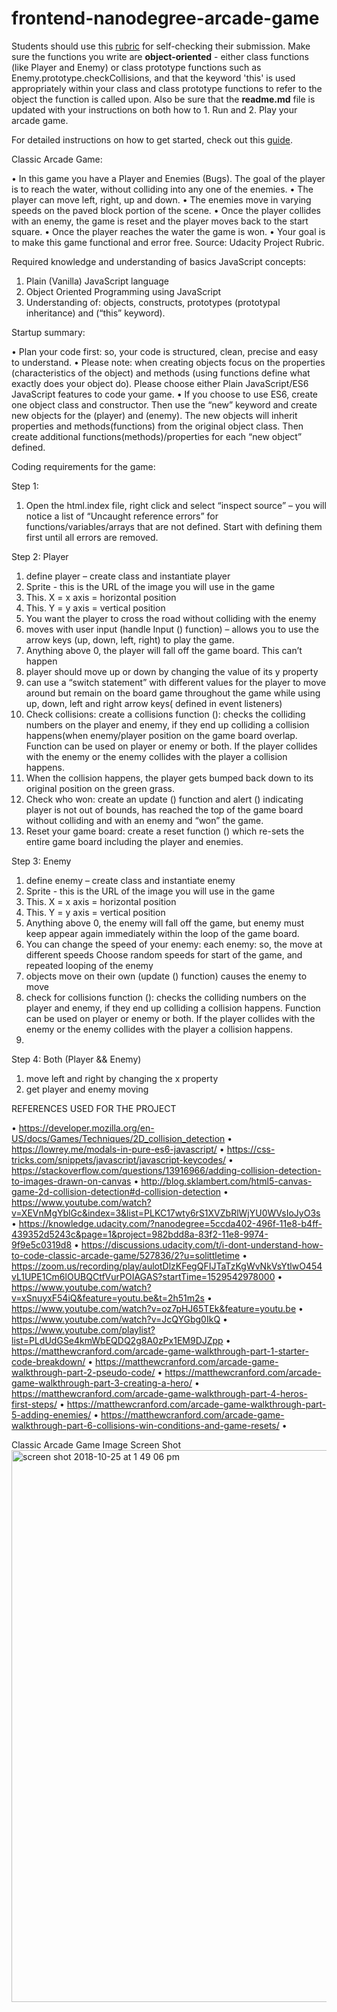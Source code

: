 frontend-nanodegree-arcade-game
===============================

Students should use this [rubric](https://review.udacity.com/#!/projects/2696458597/rubric) for self-checking their submission. Make sure the functions you write are **object-oriented** - either class functions (like Player and Enemy) or class prototype functions such as Enemy.prototype.checkCollisions, and that the keyword 'this' is used appropriately within your class and class prototype functions to refer to the object the function is called upon. Also be sure that the **readme.md** file is updated with your instructions on both how to 1. Run and 2. Play your arcade game.

For detailed instructions on how to get started, check out this [guide](https://docs.google.com/document/d/1v01aScPjSWCCWQLIpFqvg3-vXLH2e8_SZQKC8jNO0Dc/pub?embedded=true).


Classic Arcade Game: 

•	In this game you have a Player and Enemies (Bugs). The goal of the player is to reach the water, without colliding into any one of the enemies. 
•	The player can move left, right, up and down. 
•	The enemies move in varying speeds on the paved block portion of the scene. 
•	Once the player collides with an enemy, the game is reset and the player moves back to the start square.
•	Once the player reaches the water the game is won. 
•	Your goal is to make this game functional and error free.
Source: Udacity Project Rubric.

Required knowledge and understanding of basics JavaScript concepts:
1.	Plain (Vanilla) JavaScript language
2.	Object Oriented Programming using JavaScript
3.	Understanding of: objects, constructs, prototypes (prototypal inheritance) and (“this” keyword).

Startup summary:

•	Plan your code first: so, your code is structured, clean, precise and easy to understand.
•	Please note: when creating objects focus on the properties (characteristics of the object) and methods (using functions define what exactly does your object do). Please choose either Plain JavaScript/ES6 JavaScript features to code your game.
•	If you choose to use ES6, create one object class and constructor. Then use the “new” keyword and create new objects for the (player) and (enemy). The new objects will inherit properties and methods(functions) from the original object class. Then create additional functions(methods)/properties for each “new object” defined.



Coding requirements for the game:

Step 1: 

1. Open the html.index file, right click and select “inspect source” – you will notice a list of  “Uncaught reference errors” for functions/variables/arrays that are not defined. Start with defining them first until all errors are removed.

Step 2: Player 

1.	define player – create class and instantiate player
2.	Sprite - this is the URL of the image you will use in the game
3.	This. X = x axis = horizontal position
4.	This. Y = y axis = vertical position
5.	You want the player to cross the road without colliding with the enemy
6.	moves with user input (handle Input () function) – allows you to use the arrow keys (up, down, left, right) to play the game. 
7.	Anything above 0, the player will fall off the game board. This can’t happen
8.	player should move up or down by changing the value of its y property
9.	can use a “switch statement” with different values for the player to move around but remain on the board game throughout the game while using up, down, left and right arrow keys( defined in event listeners)
10.	Check collisions: create a collisions function ():  checks the colliding numbers on the player and enemy, if they end up colliding a collision happens(when enemy/player position on the game board overlap. Function can be used on player or enemy or both. If the player collides with the enemy or the enemy collides with the player a collision happens. 
11.	When the collision happens, the player gets bumped back down to its original position on the green grass.
12.	Check who won: create an update () function and alert () indicating player is not out of bounds, has reached the top of the game board without colliding and with an enemy and “won” the game.
13.	Reset your game board: create a reset function () which re-sets the entire game board including the player and enemies.


Step 3: Enemy 

1.	define enemy – create class and instantiate enemy
2.	Sprite - this is the URL of the image you will use in the game
3.	This. X = x axis = horizontal position
4.	This. Y = y axis = vertical position
5.	Anything above 0, the enemy will fall off the game, but enemy must keep appear again immediately within the loop of the game board.
6.	You can change the speed of your enemy: each enemy: so, the move at different speeds
Choose random speeds for start of the game, and repeated looping of the enemy
7.	objects move on their own (update () function) causes the enemy to move
8.	check for collisions function ():  checks the colliding numbers on the player and enemy, if they end up colliding a collision happens. Function can be used on player or enemy or both. If the player collides with the enemy or the enemy collides with the player a collision happens. 
9.	


Step 4: Both (Player && Enemy) 

1.	move left and right by changing the x property
2.	get player and enemy moving

REFERENCES USED FOR THE PROJECT

•	https://developer.mozilla.org/en-US/docs/Games/Techniques/2D_collision_detection
•	https://lowrey.me/modals-in-pure-es6-javascript/
•	https://css-tricks.com/snippets/javascript/javascript-keycodes/
•	https://stackoverflow.com/questions/13916966/adding-collision-detection-to-images-drawn-on-canvas
•	http://blog.sklambert.com/html5-canvas-game-2d-collision-detection#d-collision-detection
•	https://www.youtube.com/watch?v=XEVnMgYblGc&index=3&list=PLKC17wty6rS1XVZbRlWjYU0WVsIoJyO3s
•	https://knowledge.udacity.com/?nanodegree=5ccda402-496f-11e8-b4ff-439352d5243c&page=1&project=982bdd8a-83f2-11e8-9974-9f9e5c0319d8
•	https://discussions.udacity.com/t/i-dont-understand-how-to-code-classic-arcade-game/527836/2?u=solittletime
•	https://zoom.us/recording/play/aulotDlzKFegQFIJTaTzKgWvNkVsYtlwO454vL1UPE1Cm6lOUBQCtfVurPOIAGAS?startTime=1529542978000
•	https://www.youtube.com/watch?v=xSnuyxF54iQ&feature=youtu.be&t=2h51m2s
•	https://www.youtube.com/watch?v=oz7pHJ65TEk&feature=youtu.be
•	https://www.youtube.com/watch?v=JcQYGbg0IkQ
•	https://www.youtube.com/playlist?list=PLdUdGSe4kmWbEQDQ2g8A0zPx1EM9DJZpp
•	https://matthewcranford.com/arcade-game-walkthrough-part-1-starter-code-breakdown/
•	https://matthewcranford.com/arcade-game-walkthrough-part-2-pseudo-code/
•	https://matthewcranford.com/arcade-game-walkthrough-part-3-creating-a-hero/
•	https://matthewcranford.com/arcade-game-walkthrough-part-4-heros-first-steps/
•	https://matthewcranford.com/arcade-game-walkthrough-part-5-adding-enemies/
•	https://matthewcranford.com/arcade-game-walkthrough-part-6-collisions-win-conditions-and-game-resets/
•	

Classic Arcade Game Image Screen Shot
<img width="883" alt="screen shot 2018-10-25 at 1 49 06 pm" src="https://user-images.githubusercontent.com/38163931/47530026-4f137200-d85e-11e8-85ff-c2380ef92c0d.png">
